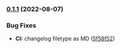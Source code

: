 ### [0.1.1](https://github.com/bunnylushington/testrepo/compare/v0.1.0...v0.1.1) (2022-08-07)


### Bug Fixes

* **CI:** changelog filetype as MD ([5f58f52](https://github.com/bunnylushington/testrepo/commit/5f58f52ad0368ba70f0d509b3aad4d7be48addc2))


